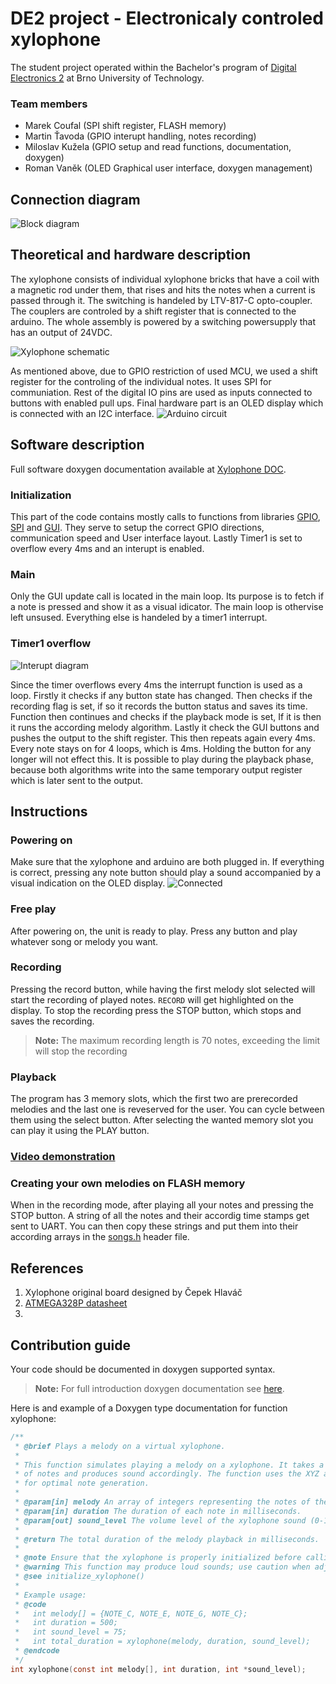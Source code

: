 # DE2 project - Electronicaly controled xylophone
The student project operated within the Bachelor's program of [Digital Electronics 2](https://github.com/tomas-fryza/digital-electronics-2/tree/master/labs/09-project) at Brno University of Technology.
### Team members

* Marek Coufal (SPI shift register, FLASH memory)
* Martin Ťavoda (GPIO interupt handling, notes recording)
* Miloslav Kužela (GPIO setup and read functions, documentation, doxygen)
* Roman Vaněk (OLED Graphical user interface, doxygen management)

## Connection diagram
![Block diagram](img/Theoretical_diagram.svg)


## Theoretical and hardware description
The xylophone consists of individual xylophone bricks that have a coil with a magnetic rod under them, that rises and hits the notes when a current is passed through it. The switching is handeled by LTV-817-C opto-coupler. The couplers are controled by a shift register that is connected to the arduino. The whole assembly is powered by a switching powersupply that has an output of 24VDC.

![Xylophone schematic](img/xylophone_board.svg)

As mentioned above, due to GPIO restriction of used MCU, we used a shift register for the controling of the individual notes. It uses SPI for communiation. Rest of the digital IO pins are used as inputs connected to buttons with enabled pull ups. Final hardware part is an OLED display which is connected with an I2C interface.
![Arduino circuit](img/circuit.png)

## Software description
Full software doxygen documentation available at [Xylophone DOC](https://marouncz.github.io/digital-electronics-2-project/).

### Initialization
This part of the code contains mostly calls to functions from libraries [GPIO](Xylophone/lib/gpio/gpio.h), [SPI](Xylophone/lib/spi/spi.h) and [GUI](Xylophone/lib/gui_oled/gui.h). They serve to setup the correct GPIO directions, communication speed and User interface layout. Lastly Timer1 is set to overflow every 4ms and an interupt is enabled.

### Main
Only the GUI update call is located in the main loop. Its purpose is to fetch if a note is pressed and show it as a visual idicator. The main loop is othervise left unsused. Everything else is handeled by a timer1 interrupt.

### Timer1 overflow
![Interupt diagram](img/Counter_overflow_interupt.svg)

Since the timer overflows every 4ms the interrupt function is used as a loop. Firstly it checks if any button state has changed. Then checks if the recording flag is set, if so it records the button status and saves its time. Function then continues and checks if the playback mode is set, If it is then it runs the according melody algorithm. Lastly it check the GUI buttons and pushes the output to the shift register. This then repeats again every 4ms. Every note stays on for 4 loops, which is 4ms. Holding the button for any longer will not effect this. It is possible to play during the playback phase, because both algorithms write into the same temporary output register which is later sent to the output.

## Instructions
### Powering on
Make sure that the xylophone and arduino are both plugged in. If everything is correct, pressing any note button should play a sound accompanied by a visual indication on the OLED display.
![Connected](img/connected.JPG)

### Free play
After powering on, the unit is ready to play. Press any button and play whatever song or melody you want.

### Recording
Pressing the record button, while having the first melody slot selected will start the recording of played notes. ``RECORD`` will get highlighted on the display. To stop the recording press the STOP button, which stops and saves the recording.
> **Note:** The maximum recording length is 70 notes, exceeding the limit will stop the recording

### Playback
The program has 3 memory slots, which the first two are prerecorded melodies and the last one is reveserved for the user. You can cycle between them using the select button. After selecting the wanted memory slot you can play it using the PLAY button.

### [Video demonstration](https://youtu.be/ymcIcWMrQOg)

### Creating your own melodies on FLASH memory
When in the recording mode, after playing all your notes and pressing the STOP button. A string of all the notes and their accordig time stamps get sent to UART. You can then copy these strings and put them into their according arrays in the [songs.h](Xylophone/lib/songs/songs.h) header file.

## References

1. Xylophone original board designed by Čepek Hlaváč
2. [ATMEGA328P datasheet](https://ww1.microchip.com/downloads/en/DeviceDoc/Atmel-7810-Automotive-Microcontrollers-ATmega328P_Datasheet.pdf)
3. 

## Contribution guide

Your code should be documented in doxygen supported syntax.
> **Note:** For full introduction doxygen documentation see [here](https://embeddedinventor.com/guide-to-configure-doxygen-to-document-c-source-code-for-beginners/).

Here is and example of a Doxygen type documentation for function xylophone:
```c
/**
 * @brief Plays a melody on a virtual xylophone.
 *
 * This function simulates playing a melody on a xylophone. It takes a sequence
 * of notes and produces sound accordingly. The function uses the XYZ algorithm
 * for optimal note generation.
 *
 * @param[in] melody An array of integers representing the notes of the melody.
 * @param[in] duration The duration of each note in milliseconds.
 * @param[out] sound_level The volume level of the xylophone sound (0-100).
 *
 * @return The total duration of the melody playback in milliseconds.
 *
 * @note Ensure that the xylophone is properly initialized before calling this function.
 * @warning This function may produce loud sounds; use caution when adjusting the sound level.
 * @see initialize_xylophone()
 *
 * Example usage:
 * @code
 *   int melody[] = {NOTE_C, NOTE_E, NOTE_G, NOTE_C};
 *   int duration = 500;
 *   int sound_level = 75;
 *   int total_duration = xylophone(melody, duration, sound_level);
 * @endcode
 */
int xylophone(const int melody[], int duration, int *sound_level);
```
